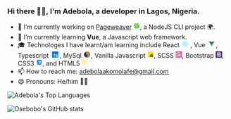 ### Hi there 👋🏿, I'm Adebola, a developer in Lagos, Nigeria.

- 🔭 I’m currently working on [Pageweaver](https://pageweaver.netlify.app) <img height='15px' src='./icons/pageweaver.png'></img>, a NodeJS CLI project 🌍.
- 🌱 I’m currently learning **Vue**, a Javascript web framework.
- 🎓 Technologes I have learnt/am learning include React <img height='15px' src='./icons/react.png'></img>
, Vue <img height='15px' src='./icons/vue.png'></img>, Typescript <img height='15px' src='./icons/ts.png'></img>, MySql <img height='15px' src='./icons/mysql.png'></img>, Vanilla Javascript <img height='15px' src='./icons/js.png'></img>, SCSS <img height='15px' src='./icons/sass.png'></img>, Bootstrap <img height='15px' src='./icons/bootstrap.png'></img>, CSS3 <img height='15px' src='./icons/css.png'></img>, and 
HTML5 <img height='15px' src='./icons/html.png'></img>
- 📫 How to reach me: adebolaakomolafe@gmail.com
- 😄 Pronouns: He/him 🧒🏿

  
 ![Adebola's Top Languages](https://github-readme-stats.vercel.app/api/top-langs/?username=adebola-xyz&title_color=ffffff&theme=vue-dark&show_icons=true&count_private=true&hide_border=true&layout=compact&langs)
 
 ​![​Osebobo's GitHub stats​](https://github-readme-stats.vercel.app/api?username=adebola-xyz&show_icons=true&theme=radical)
